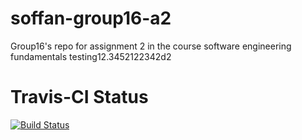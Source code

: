 # soffan-group16-a2
Group16's repo for assignment 2 in the course software engineering fundamentals
testing12.3452122342d2
# Travis-CI Status
[![Build Status](https://travis-ci.com/m4reko/soffan-group16-a2.svg?branch=main)](https://travis-ci.com/m4reko/soffan-group16-a2)
